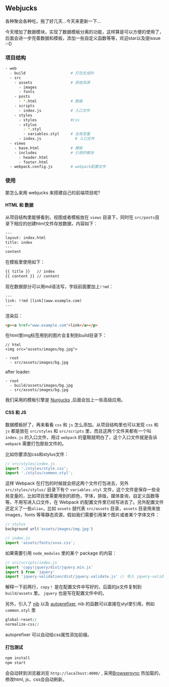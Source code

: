 ## Webjucks

各种聚会各种吃，拖了好几天...今天来更新一下...

今天增加了数据模块，实现了数据模板分离的功能，这样算是可以方便的使用了，后面会进一步完善数据和模板，添加一些自定义函数等等，欢迎star以及提issue :-D

### 项目结构

```bash
- web
  - build                    # 打包生成的
  - src           
    - assets                 # 其他资源
      - images             
      - fonts 
    - posts
      - *.html               # 数据
    - scripts
      - index.js             # 入口文件 
    - styles
      - styles               #css
      - stylus
        - *.styl         
        - variables.styl     # 全局变量  
      - index.js               # 入口文件
  - views 
    - base.html              # 模板
    - includes               # 引用的模块
      - header.html
      - footer.html  
  - webpack.config.js        # webpack配置文件
```

### 使用

那怎么来用 webjucks 来搭建自己的前端项目呢?

#### HTML 和 数据

从项目结构里能够看到，视图或者模板放在 `views` 目录下，同时在 `src/posts`目录下相应的创建html文件存放数据，内容如下：

```html
---
layout: index.html
title: index
---
content
``` 
在模板里使用如下：

```html
{{ title }}   // index
{{ content }} // content
```
现在数据部分可以用md语法写，字段前面要加上`!!md`：
```html
---
link: !!md [link](www.example.com)
---
``` 
渲染后：

```html
<p><a href="www.example.com">link</a></p>
```


在html里img标签用到的图片会复制到build目录下：

```
// html
<img src="assets/images/bg.jpg">

- root
  - src/assets/images/bg.jpg  
```  
after loader:
```
- root
  - build/assets/images/bg.jpg 
  - src/assets/images/bg.jpg 
```

我们采用的模板引擎是 [Nunjucks](https://mozilla.github.io/nunjucks/) ,后面会加上一些高级应用。

#### CSS 和 JS

数据模板好了，再来看看 `css` 和 `js` 怎么添加。从项目结构里也可以发现 `css` 和 `js` 都是放在 `src/styles` 和 `src/scripts` 里，而且这两个文件夹都有一个叫 `index.js` 的入口文件，用过 `webpack` 的童鞋就明白了，这个入口文件就是告诉 `webpack` 需要打包那些文件的。

比如你要添加css和stylus文件：

```js
// src/styles/index.js
import './styles/style.css';
import './stylus/common.styl';
```
这样 Webpack 在打包的时候就会把这两个文件打包进去，另外 `src/styles/stylus/` 目录下有个 `variables.styl` 文件，这个文件是保存一些全局变量的，比如项目里需要用到的颜色，字体，排版，媒体查询，自定义函数等等，不用写进入口文件，在 Webpack 的配置文件里已经写进去了。另外配置文件还定义了一些`alias`，比如 `assets` 就代表 `src/assets` 目录，`assets` 目录用来放 images，fonts 等等静态资源，假如我们需要引用某个图片或者某个字体文件：

```js
// stylus
background url('assets/images/img.jpg')

// index.js
import 'assets/fonts/xxxx.css';
```
如果需要引用 `node_modules` 里的某个 package 的内容：

```js
// src/scripts/index.js
import 'copy!jquery/dist/jquery.min.js'
import $ from 'jquery'
import 'jquery-validation/dist/jquery.validate.js' // 导入 jquery-validation
```
解释一下前两行，`copy！` 是在配置文件中写好的，后面的js文件复制到 `build/assets` 里。
`jquery` 也是写在配置文件中的。

另外，引入了 [nib](https://github.com/tj/nib) 以及 [autoprefixer](https://github.com/postcss/autoprefixer), nib 的函数可以直接在styl里引用，例如 `common.styl` 里

```css
global-reset()
normalize-css()
``` 
autoprefixer 可以自动给css属性添加前缀。

#### 打包测试

```javascript
npm install
npm start
```
 会自动转到浏览器浏览 `http://localhost:4000/` , 采用[Browsersync](http://www.browsersync.cn/) 热加载的，修改html, js，css会自动刷新。

